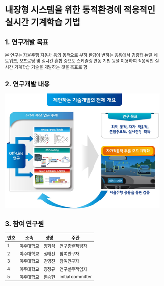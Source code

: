 # 내장형 시스템을 위한 동적환경에 적응적인 실시간 기계학습 기법

## 1. 연구개발 목표
본 연구는 자율주행 자동차 등의 동적으로 부하 환경이 변하는 응용에서 경량화 뉴럴 네트워크, 오프로딩 및 실시간 혼합 중요도 스케줄링 연동 기법 등을 이용하여 적응적인 실시간 기계학습 기술을 개발하는 것을 목표로 함

## 2. 연구개발 내용
<img src = https://github.com/hyang99/Adaptive-real-time-machine-learning-technique/blob/master/pics/%E1%84%80%E1%85%B3%E1%84%85%E1%85%B5%E1%86%B72.png>  

## 3. 참여 연구원

번호  |  소속  |  성명  |  주관
------|---------------------|-----------------------|------------------
1     |  아주대학교                |  양회석                  |  연구총괄책임자
2     |  아주대학교                |  정태선                 |  참여연구자
3     |  아주대학교                |  김영진                 |  참여연구자
4 | 아주대학교 | 장정규 | 연구실무책임자
5 | 아주대학교 | 한승현 | initial committer
